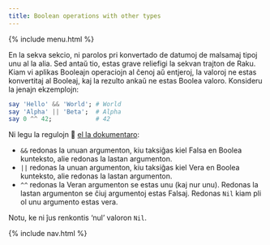 ```yaml
---
title: Boolean operations with other types
---
```


{% include menu.html %}

En la sekva sekcio, ni parolos pri konvertado de datumoj de malsamaj tipoj unu al la alia. Sed antaŭ tio, estas grave reliefigi la sekvan trajton de Raku. Kiam vi aplikas Booleajn operaciojn al ĉenoj aŭ entjeroj, la valoroj ne estas konvertitaj al Booleaj, kaj la rezulto ankaŭ ne estas Boolea valoro. Konsideru la jenajn ekzemplojn:

```raku
say 'Hello' && 'World'; # World
say 'Alpha' || 'Beta';  # Alpha
say 0 ^^ 42;            # 42
```

Ni legu la regulojn 📖 [el la dokumentaro](https://docs.raku.org/language/operators#Tight_AND_precedence):

* `&&` redonas la unuan argumenton, kiu taksiĝas kiel Falsa en Boolea kunteksto, alie redonas la lastan argumenton.
* `||` redonas la unuan argumenton, kiu taksiĝas kiel Vera en Boolea kunteksto, alie redonas la lastan argumenton.
* `^^` redonas la Veran argumenton se estas unu (kaj nur unu). Redonas la lastan argumenton se ĉiuj argumentoj estas Falsaj. Redonas `Nil` kiam pli ol unu argumento estas vera.

Notu, ke ni ĵus renkontis ‘nul’ valoron `Nil`.

{% include nav.html %}